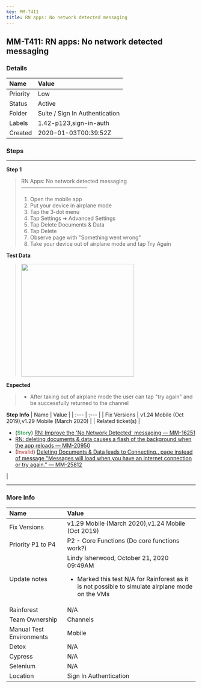 ```yaml
---
key: MM-T411
title: RN apps: No network detected messaging
---
```


## MM-T411: RN apps: No network detected messaging

### Details

| Name     | Value                          |
| :------- | :----------------------------- |
| Priority | Low                            |
| Status   | Active                         |
| Folder   | Suite / Sign In Authentication |
| Labels   | 1.42-p123,sign-in-auth         |
| Created  | 2020-01-03T00:39:52Z           |

### Steps

<hr/>

**Step 1**

> <article>RN Apps: No network detected messaging<br />–––––––––––––––––––––––––<ol><li>Open the mobile app</li><li>Put your device in airplane mode</li><li>Tap the 3-dot menu</li><li>Tap Settings ➜ Advanced Settings</li><li>Tap Delete Documents &amp; Data</li><li>Tap Delete</li><li>Observe page with "Something went wrong"</li><li>Take your device out of airplane mode and tap Try Again</li></ol></article>

**Test Data**

> <article><img src="https://smartbear-tm4j-prod-us-west-2-attachment-rich-text.s3.us-west-2.amazonaws.com/embedded-f3277290f945470c4add5d21ef3dc7ca7b74388fc7152bfb6b99ae58c66a95a8-1592847381739-IMG_8920.PNG" style="width:300px" class="fr-fil fr-dib" /></article>

**Expected**

> <article><ul><li>After taking out of airplane mode the user can tap "try again" and be successfully returned to the channel</li></ul></article>

**Step Info**
| Name | Value |
| :--- | :--- |
| Fix Versions | v1.24 Mobile (Oct 2019),v1.29 Mobile (March 2020) |
| Related ticket(s) | <ul><li>(<strong><span style="color:rgb(65, 168, 95)">Story</span></strong>) <a href="https://mattermost.atlassian.net/browse/MM-25812">RN: Improve the 'No Network Detected' messaging — MM-16251<br /></a></li><li><a href="https://mattermost.atlassian.net/browse/MM-20950">RN: deleting documents &amp; data causes a flash of the background when the app reloads — MM-20950</a></li><li>(<span style="color:rgb(184, 49, 47)">Invalid</span>) <a href="https://mattermost.atlassian.net/browse/MM-25812">Deleting Documents &amp; Data leads to Connecting.. page instead of message "Messages will load when you have an internet connection or try again." — MM-25812</a></li></ul> |

<hr/>

### More Info

| Name                     | Value                                                                                                                                                     |
| :----------------------- | :-------------------------------------------------------------------------------------------------------------------------------------------------------- |
| Fix Versions             | v1.29 Mobile (March 2020),v1.24 Mobile (Oct 2019)                                                                                                         |
| Priority P1 to P4        | P2 - Core Functions (Do core functions work?)                                                                                                             |
| Update notes             | Lindy Isherwood, October 21, 2020 09:49AM<ul><li>Marked this test N/A for Rainforest as it is not possible to simulate airplane mode on the VMs</li></ul> |
| Rainforest               | N/A                                                                                                                                                       |
| Team Ownership           | Channels                                                                                                                                                  |
| Manual Test Environments | Mobile                                                                                                                                                    |
| Detox                    | N/A                                                                                                                                                       |
| Cypress                  | N/A                                                                                                                                                       |
| Selenium                 | N/A                                                                                                                                                       |
| Location                 | Sign In Authentication                                                                                                                                    |
